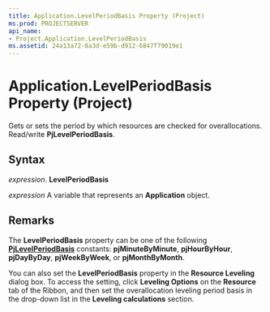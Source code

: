 ```yaml
---
title: Application.LevelPeriodBasis Property (Project)
ms.prod: PROJECTSERVER
api_name:
- Project.Application.LevelPeriodBasis
ms.assetid: 24a13a72-8a3d-e59b-d912-6847f79019e1
---
```



# Application.LevelPeriodBasis Property (Project)

Gets or sets the period by which resources are checked for overallocations. Read/write  **PjLevelPeriodBasis**.


## Syntax

 _expression_. **LevelPeriodBasis**

 _expression_ A variable that represents an **Application** object.


## Remarks

The  **LevelPeriodBasis** property can be one of the following **[PjLevelPeriodBasis](pjlevelperiodbasis-enumeration-project.md)** constants: **pjMinuteByMinute**, **pjHourByHour**, **pjDayByDay**, **pjWeekByWeek**, or **pjMonthByMonth**.

You can also set the  **LevelPeriodBasis** property in the **Resource Leveling** dialog box. To access the setting, click **Leveling Options** on the **Resource** tab of the Ribbon, and then set the overallocation leveling period basis in the drop-down list in the **Leveling calculations** section.


